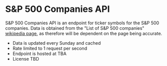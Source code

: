 # S&P 500 Companies API

S&P 500 Companies API is an endpoint for ticker symbols for the S&P 500 companies. Data is obtained from the "List of S&P 500 companies" [wikipedia page](https://en.wikipedia.org/wiki/List_of_S%26P_500_companies), as therefore will be dependent on the page being accurate.

- Data is updated every Sunday and cached
- Rate limited to 1 request per second
- Endpoint is hosted at TBA
- License TBD
